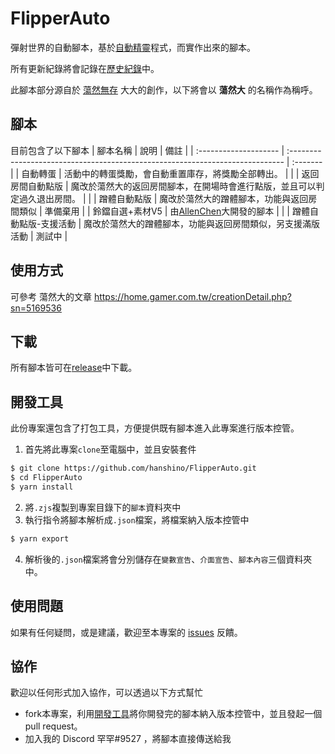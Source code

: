 # FlipperAuto

彈射世界的自動腳本，基於[自動精靈](http://zdjl.org/)程式，而實作出來的腳本。

所有更新紀錄將會記錄在[歷史紀錄](CHANGELOG.md)中。

此腳本部分源自於 [蕩然無存](https://home.gamer.com.tw/homeindex.php?owner=visual800307)
大大的創作，以下將會以 **蕩然大** 的名稱作為稱呼。

## 腳本

目前包含了以下腳本
| 腳本名稱              | 說明                                                                          | 備註     |
| :-------------------- | :---------------------------------------------------------------------------- | :------- |
| 自動轉蛋              | 活動中的轉蛋獎勵，會自動重置庫存，將獎勵全部轉出。                            |          |
| 返回房間自動點版      | 魔改於蕩然大的返回房間腳本，在開場時會進行點版，並且可以判定過久退出房間。    |          |
| 蹭體自動點版          | 魔改於蕩然大的蹭體腳本，功能與返回房間類似                                    | 準備棄用 |
| 鈴鐺自選+素材V5       | 由[AllenChen](https://home.gamer.com.tw/home.php?owner=GH5654412)大開發的腳本 |          |
| 蹭體自動點版-支援活動 | 魔改於蕩然大的蹭體腳本，功能與返回房間類似，另支援滿版活動                    | 測試中   |

## 使用方式
可參考 蕩然大的文章
https://home.gamer.com.tw/creationDetail.php?sn=5169536

## 下載

所有腳本皆可在[release](https://github.com/hanshino/FlipperAuto/releases)中下載。

## 開發工具
此份專案還包含了打包工具，方便提供既有腳本進入此專案進行版本控管。

1. 首先將此專案`clone`至電腦中，並且安裝套件
```bash
$ git clone https://github.com/hanshino/FlipperAuto.git
$ cd FlipperAuto
$ yarn install
```

2. 將`.zjs`複製到專案目錄下的`腳本`資料夾中
3. 執行指令將腳本解析成`.json`檔案，將檔案納入版本控管中

```bash
$ yarn export
```
4. 解析後的`.json`檔案將會分別儲存在`變數宣告`、`介面宣告`、`腳本內容`三個資料夾中。

## 使用問題
如果有任何疑問，或是建議，歡迎至本專案的 [issues](https://github.com/hanshino/FlipperAuto/issues) 反饋。

## 協作
歡迎以任何形式加入協作，可以透過以下方式幫忙

- fork本專案，利用[開發工具](#開發工具)將你開發完的腳本納入版本控管中，並且發起一個 pull request。
- 加入我的 Discord 罕罕#9527 ，將腳本直接傳送給我